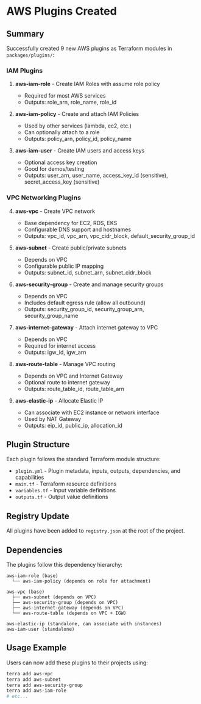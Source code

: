 # AWS Plugins Created

## Summary
Successfully created 9 new AWS plugins as Terraform modules in `packages/plugins/`:

### IAM Plugins
1. **aws-iam-role** - Create IAM Roles with assume role policy
   - Required for most AWS services
   - Outputs: role_arn, role_name, role_id

2. **aws-iam-policy** - Create and attach IAM Policies
   - Used by other services (lambda, ec2, etc.)
   - Can optionally attach to a role
   - Outputs: policy_arn, policy_id, policy_name

3. **aws-iam-user** - Create IAM users and access keys
   - Optional access key creation
   - Good for demos/testing
   - Outputs: user_arn, user_name, access_key_id (sensitive), secret_access_key (sensitive)

### VPC Networking Plugins
4. **aws-vpc** - Create VPC network
   - Base dependency for EC2, RDS, EKS
   - Configurable DNS support and hostnames
   - Outputs: vpc_id, vpc_arn, vpc_cidr_block, default_security_group_id

5. **aws-subnet** - Create public/private subnets
   - Depends on VPC
   - Configurable public IP mapping
   - Outputs: subnet_id, subnet_arn, subnet_cidr_block

6. **aws-security-group** - Create and manage security groups
   - Depends on VPC
   - Includes default egress rule (allow all outbound)
   - Outputs: security_group_id, security_group_arn, security_group_name

7. **aws-internet-gateway** - Attach internet gateway to VPC
   - Depends on VPC
   - Required for internet access
   - Outputs: igw_id, igw_arn

8. **aws-route-table** - Manage VPC routing
   - Depends on VPC and Internet Gateway
   - Optional route to internet gateway
   - Outputs: route_table_id, route_table_arn

9. **aws-elastic-ip** - Allocate Elastic IP
   - Can associate with EC2 instance or network interface
   - Used by NAT Gateway
   - Outputs: eip_id, public_ip, allocation_id

## Plugin Structure
Each plugin follows the standard Terraform module structure:
- `plugin.yml` - Plugin metadata, inputs, outputs, dependencies, and capabilities
- `main.tf` - Terraform resource definitions
- `variables.tf` - Input variable definitions
- `outputs.tf` - Output value definitions

## Registry Update
All plugins have been added to `registry.json` at the root of the project.

## Dependencies
The plugins follow this dependency hierarchy:
```
aws-iam-role (base)
  └── aws-iam-policy (depends on role for attachment)

aws-vpc (base)
  ├── aws-subnet (depends on VPC)
  ├── aws-security-group (depends on VPC)
  ├── aws-internet-gateway (depends on VPC)
  └── aws-route-table (depends on VPC + IGW)

aws-elastic-ip (standalone, can associate with instances)
aws-iam-user (standalone)
```

## Usage Example
Users can now add these plugins to their projects using:
```bash
terra add aws-vpc
terra add aws-subnet
terra add aws-security-group
terra add aws-iam-role
# etc...
```

